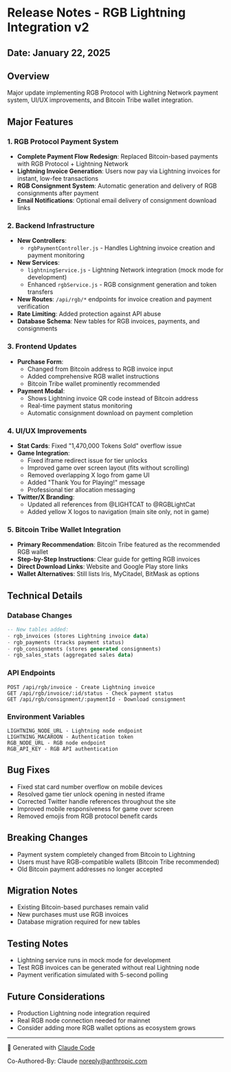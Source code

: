 # Release Notes - RGB Lightning Integration v2

## Date: January 22, 2025

## Overview
Major update implementing RGB Protocol with Lightning Network payment system, UI/UX improvements, and Bitcoin Tribe wallet integration.

## Major Features

### 1. RGB Protocol Payment System
- **Complete Payment Flow Redesign**: Replaced Bitcoin-based payments with RGB Protocol + Lightning Network
- **Lightning Invoice Generation**: Users now pay via Lightning invoices for instant, low-fee transactions
- **RGB Consignment System**: Automatic generation and delivery of RGB consignments after payment
- **Email Notifications**: Optional email delivery of consignment download links

### 2. Backend Infrastructure
- **New Controllers**: 
  - `rgbPaymentController.js` - Handles Lightning invoice creation and payment monitoring
- **New Services**:
  - `lightningService.js` - Lightning Network integration (mock mode for development)
  - Enhanced `rgbService.js` - RGB consignment generation and token transfers
- **New Routes**: `/api/rgb/*` endpoints for invoice creation and payment verification
- **Rate Limiting**: Added protection against API abuse
- **Database Schema**: New tables for RGB invoices, payments, and consignments

### 3. Frontend Updates
- **Purchase Form**: 
  - Changed from Bitcoin address to RGB invoice input
  - Added comprehensive RGB wallet instructions
  - Bitcoin Tribe wallet prominently recommended
- **Payment Modal**: 
  - Shows Lightning invoice QR code instead of Bitcoin address
  - Real-time payment status monitoring
  - Automatic consignment download on payment completion

### 4. UI/UX Improvements
- **Stat Cards**: Fixed "1,470,000 Tokens Sold" overflow issue
- **Game Integration**:
  - Fixed iframe redirect issue for tier unlocks
  - Improved game over screen layout (fits without scrolling)
  - Removed overlapping X logo from game UI
  - Added "Thank You for Playing!" message
  - Professional tier allocation messaging
- **Twitter/X Branding**: 
  - Updated all references from @LIGHTCAT to @RGBLightCat
  - Added yellow X logos to navigation (main site only, not in game)

### 5. Bitcoin Tribe Wallet Integration
- **Primary Recommendation**: Bitcoin Tribe featured as the recommended RGB wallet
- **Step-by-Step Instructions**: Clear guide for getting RGB invoices
- **Direct Download Links**: Website and Google Play store links
- **Wallet Alternatives**: Still lists Iris, MyCitadel, BitMask as options

## Technical Details

### Database Changes
```sql
-- New tables added:
- rgb_invoices (stores Lightning invoice data)
- rgb_payments (tracks payment status)
- rgb_consignments (stores generated consignments)
- rgb_sales_stats (aggregated sales data)
```

### API Endpoints
```
POST /api/rgb/invoice - Create Lightning invoice
GET /api/rgb/invoice/:id/status - Check payment status
GET /api/rgb/consignment/:paymentId - Download consignment
```

### Environment Variables
```
LIGHTNING_NODE_URL - Lightning node endpoint
LIGHTNING_MACAROON - Authentication token
RGB_NODE_URL - RGB node endpoint
RGB_API_KEY - RGB API authentication
```

## Bug Fixes
- Fixed stat card number overflow on mobile devices
- Resolved game tier unlock opening in nested iframe
- Corrected Twitter handle references throughout the site
- Improved mobile responsiveness for game over screen
- Removed emojis from RGB protocol benefit cards

## Breaking Changes
- Payment system completely changed from Bitcoin to Lightning
- Users must have RGB-compatible wallets (Bitcoin Tribe recommended)
- Old Bitcoin payment addresses no longer accepted

## Migration Notes
- Existing Bitcoin-based purchases remain valid
- New purchases must use RGB invoices
- Database migration required for new tables

## Testing Notes
- Lightning service runs in mock mode for development
- Test RGB invoices can be generated without real Lightning node
- Payment verification simulated with 5-second polling

## Future Considerations
- Production Lightning node integration required
- Real RGB node connection needed for mainnet
- Consider adding more RGB wallet options as ecosystem grows

---

🤖 Generated with [Claude Code](https://claude.ai/code)

Co-Authored-By: Claude <noreply@anthropic.com>